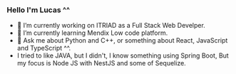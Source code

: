 ### Hello I'm Lucas ^^

- 💼 I’m currently working on ITRIAD as a Full Stack Web Develper.
- 🌱 I’m currently learning Mendix Low code platform.
- 💬 Ask me about Python and C++, or something about React, JavaScript and TypeScript ^^.
- I tried to like JAVA, but I didn't, I know something using Spring Boot, But my focus is Node JS with NestJS and some of Sequelize.


